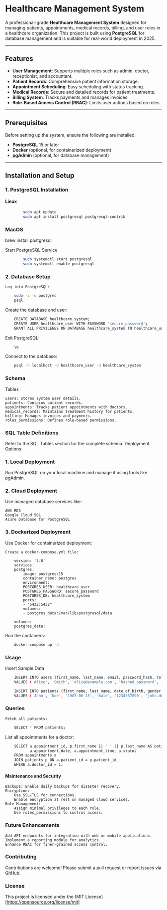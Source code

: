 # Healthcare Management System

A professional-grade **Healthcare Management System** designed for managing patients, appointments, medical records, billing, and user roles in a healthcare organization. This project is built using **PostgreSQL** for database management and is suitable for real-world deployment in 2025.

---

## Features

- **User Management**: Supports multiple roles such as admin, doctor, receptionist, and accountant.
- **Patient Records**: Comprehensive patient information storage.
- **Appointment Scheduling**: Easy scheduling with status tracking.
- **Medical Records**: Secure and detailed records for patient treatments.
- **Billing System**: Tracks payments and manages invoices.
- **Role-Based Access Control (RBAC)**: Limits user actions based on roles.

---

## Prerequisites

Before setting up the system, ensure the following are installed:

- **PostgreSQL** 15 or later
- **Docker** (optional, for containerized deployment)
- **pgAdmin** (optional, for database management)

---

## Installation and Setup

### **1. PostgreSQL Installation**

#### Linux
```bash
        sudo apt update
        sudo apt install postgresql postgresql-contrib
```

### MacOS

brew install postgresql

Start PostgreSQL Service
```bash 
        sudo systemctl start postgresql
        sudo systemctl enable postgresql
````
### 2. Database Setup

    Log into PostgreSQL:
```bash
    sudo -i -u postgres
    psql
```
Create the database and user:
```bash
    CREATE DATABASE healthcare_system;
    CREATE USER healthcare_user WITH PASSWORD 'secure_password';
    GRANT ALL PRIVILEGES ON DATABASE healthcare_system TO healthcare_user;
```
Exit PostgreSQL:
```bash
    \q
```
Connect to the database:
```bash
    psql -h localhost -U healthcare_user -d healthcare_system
```

### Schema
Tables

    users: Stores system user details.
    patients: Contains patient records.
    appointments: Tracks patient appointments with doctors.
    medical_records: Maintains treatment history for patients.
    billing: Manages invoices and payments.
    roles_permissions: Defines role-based permissions.

### SQL Table Definitions

Refer to the SQL Tables section for the complete schema.
Deployment Options

### 1. Local Deployment

Run PostgreSQL on your local machine and manage it using tools like pgAdmin.

### 2. Cloud Deployment

Use managed database services like:

    AWS RDS
    Google Cloud SQL
    Azure Database for PostgreSQL

### 3. Dockerized Deployment

Use Docker for containerized deployment:

    Create a docker-compose.yml file:

        version: '3.8'
        services:
        postgres:
            image: postgres:15
            container_name: postgres
            environment:
            POSTGRES_USER: healthcare_user
            POSTGRES_PASSWORD: secure_password
            POSTGRES_DB: healthcare_system
            ports:
            - "5432:5432"
            volumes:
            - postgres_data:/var/lib/postgresql/data

        volumes:
        postgres_data:

Run the containers:
```bash
    docker-compose up -d
```
### Usage
Insert Sample Data
```bash
    INSERT INTO users (first_name, last_name, email, password_hash, role) 
    VALUES ('Alice', 'Smith', 'alice@example.com', 'hashed_password', 'doctor');

    INSERT INTO patients (first_name, last_name, date_of_birth, gender, phone_number, email, address) 
    VALUES ('John', 'Doe', '1985-06-15', 'male', '1234567890', 'john.doe@example.com', '123 Main St');
```
### Queries

    Fetch all patients:
```bash
    SELECT * FROM patients;
```
List all appointments for a doctor:
```bash
    SELECT a.appointment_id, p.first_name || ' ' || p.last_name AS patient_name, 
           a.appointment_date, a.appointment_time, a.status
    FROM appointments a
    JOIN patients p ON a.patient_id = p.patient_id
    WHERE a.doctor_id = 1;
```
#### Maintenance and Security

    Backups: Enable daily backups for disaster recovery.
    Encryption:
        Use SSL/TLS for connections.
        Enable encryption at rest on managed cloud services.
    Role Management:
        Assign minimal privileges to each role.
        Use roles_permissions to control access.

### Future Enhancements

    Add API endpoints for integration with web or mobile applications.
    Implement a reporting module for analytics.
    Enhance RBAC for finer-grained access control.

### Contributing

Contributions are welcome! Please submit a pull request or report issues via GitHub.

### License
This project is licensed under the (MIT License)[https://opensource.org/license/mit]